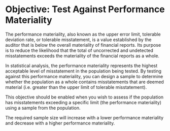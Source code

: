 Objective: Test Against Performance Materiality
===

The performance materiality, also known as the upper error limit, tolerable deviation rate, or tolerable misstatement, is a value established by the auditor that is below the overall materiality of financial reports. Its purpose is to reduce the likelihood that the total of uncorrected and undetected misstatements exceeds the materiality of the financial reports as a whole.

In statistical analysis, the performance materiality represents the highest acceptable level of misstatement in the population being tested. By testing against this performance materiality, you can design a sample to determine whether the population as a whole contains misstatements that are deemed material (i.e. greater than the upper limit of tolerable misstatement).

This objective should be enabled when you wish to assess if the population has misstatements exceeding a specific limit (the performance materiality) using a sample from the population.

The required sample size will increase with a lower performance materiality and decrease with a higher performance materiality.